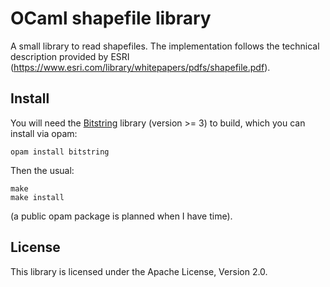 # OCaml shapefile library

A small library to read shapefiles. The implementation follows the
technical description provided by ESRI
(https://www.esri.com/library/whitepapers/pdfs/shapefile.pdf).

## Install

You will need the [Bitstring](https://github.com/xguerin/bitstring)
library (version >= 3) to build, which you can install via opam:
```
opam install bitstring
```

Then the usual:
```
make
make install
```
(a public opam package is planned when I have time).

## License

This library is licensed under the Apache License, Version 2.0.
